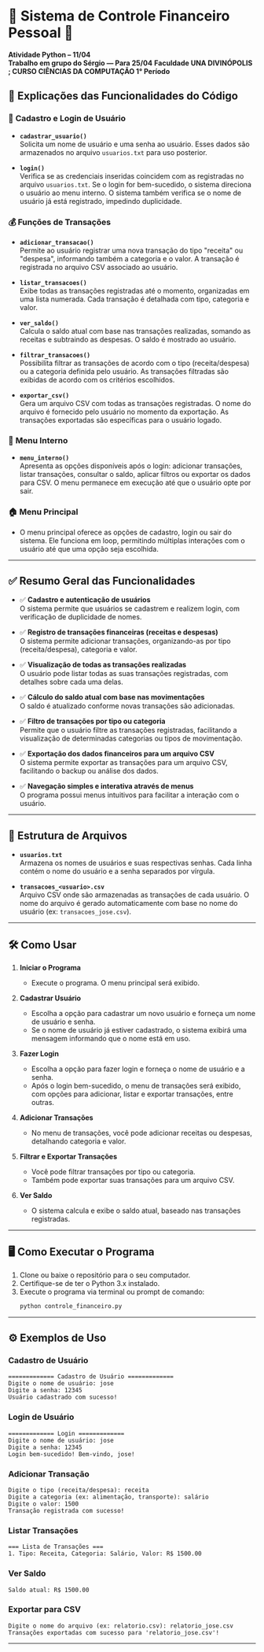 # 💼 Sistema de Controle Financeiro Pessoal 📅

**Atividade Python – 11/04**  
**Trabalho em grupo do Sérgio — Para 25/04**
**Faculdade UNA DIVINÓPOLIS ; CURSO CIÊNCIAS DA COMPUTAÇÃO 1° Período**

## 🧠 Explicações das Funcionalidades do Código

### 🔐 **Cadastro e Login de Usuário**

- **`cadastrar_usuario()`**  
  Solicita um nome de usuário e uma senha ao usuário. Esses dados são armazenados no arquivo `usuarios.txt` para uso posterior.

- **`login()`**  
  Verifica se as credenciais inseridas coincidem com as registradas no arquivo `usuarios.txt`. Se o login for bem-sucedido, o sistema direciona o usuário ao menu interno. O sistema também verifica se o nome de usuário já está registrado, impedindo duplicidade.

### 💰 **Funções de Transações**

- **`adicionar_transacao()`**  
  Permite ao usuário registrar uma nova transação do tipo "receita" ou "despesa", informando também a categoria e o valor. A transação é registrada no arquivo CSV associado ao usuário.

- **`listar_transacoes()`**  
  Exibe todas as transações registradas até o momento, organizadas em uma lista numerada. Cada transação é detalhada com tipo, categoria e valor.

- **`ver_saldo()`**  
  Calcula o saldo atual com base nas transações realizadas, somando as receitas e subtraindo as despesas. O saldo é mostrado ao usuário.

- **`filtrar_transacoes()`**  
  Possibilita filtrar as transações de acordo com o tipo (receita/despesa) ou a categoria definida pelo usuário. As transações filtradas são exibidas de acordo com os critérios escolhidos.

- **`exportar_csv()`**  
  Gera um arquivo CSV com todas as transações registradas. O nome do arquivo é fornecido pelo usuário no momento da exportação. As transações exportadas são específicas para o usuário logado.

### 🧭 **Menu Interno**

- **`menu_interno()`**  
  Apresenta as opções disponíveis após o login: adicionar transações, listar transações, consultar o saldo, aplicar filtros ou exportar os dados para CSV. O menu permanece em execução até que o usuário opte por sair.

### 🏠 **Menu Principal**

- O menu principal oferece as opções de cadastro, login ou sair do sistema. Ele funciona em loop, permitindo múltiplas interações com o usuário até que uma opção seja escolhida.

---

## ✅ **Resumo Geral das Funcionalidades**

- ✅ **Cadastro e autenticação de usuários**  
  O sistema permite que usuários se cadastrem e realizem login, com verificação de duplicidade de nomes.

- ✅ **Registro de transações financeiras (receitas e despesas)**  
  O sistema permite adicionar transações, organizando-as por tipo (receita/despesa), categoria e valor.

- ✅ **Visualização de todas as transações realizadas**  
  O usuário pode listar todas as suas transações registradas, com detalhes sobre cada uma delas.

- ✅ **Cálculo do saldo atual com base nas movimentações**  
  O saldo é atualizado conforme novas transações são adicionadas.

- ✅ **Filtro de transações por tipo ou categoria**  
  Permite que o usuário filtre as transações registradas, facilitando a visualização de determinadas categorias ou tipos de movimentação.

- ✅ **Exportação dos dados financeiros para um arquivo CSV**  
  O sistema permite exportar as transações para um arquivo CSV, facilitando o backup ou análise dos dados.

- ✅ **Navegação simples e interativa através de menus**  
  O programa possui menus intuitivos para facilitar a interação com o usuário.

---

## 📁 **Estrutura de Arquivos**

- **`usuarios.txt`**  
  Armazena os nomes de usuários e suas respectivas senhas. Cada linha contém o nome do usuário e a senha separados por vírgula.

- **`transacoes_<usuario>.csv`**  
  Arquivo CSV onde são armazenadas as transações de cada usuário. O nome do arquivo é gerado automaticamente com base no nome do usuário (ex: `transacoes_jose.csv`).

---

## 🛠️ **Como Usar**

1. **Iniciar o Programa**  
   - Execute o programa. O menu principal será exibido.

2. **Cadastrar Usuário**  
   - Escolha a opção para cadastrar um novo usuário e forneça um nome de usuário e senha.
   - Se o nome de usuário já estiver cadastrado, o sistema exibirá uma mensagem informando que o nome está em uso.

3. **Fazer Login**  
   - Escolha a opção para fazer login e forneça o nome de usuário e a senha.
   - Após o login bem-sucedido, o menu de transações será exibido, com opções para adicionar, listar e exportar transações, entre outras.

4. **Adicionar Transações**  
   - No menu de transações, você pode adicionar receitas ou despesas, detalhando categoria e valor.

5. **Filtrar e Exportar Transações**  
   - Você pode filtrar transações por tipo ou categoria.
   - Também pode exportar suas transações para um arquivo CSV.

6. **Ver Saldo**  
   - O sistema calcula e exibe o saldo atual, baseado nas transações registradas.

---

## 🖥️ **Como Executar o Programa**

1. Clone ou baixe o repositório para o seu computador.
2. Certifique-se de ter o Python 3.x instalado.
3. Execute o programa via terminal ou prompt de comando:
   ```bash
   python controle_financeiro.py
   ```

---

## ⚙️ **Exemplos de Uso**

### Cadastro de Usuário

```plaintext
============= Cadastro de Usuário =============
Digite o nome de usuário: jose
Digite a senha: 12345
Usuário cadastrado com sucesso!
```

### Login de Usuário

```plaintext
============= Login =============
Digite o nome de usuário: jose
Digite a senha: 12345
Login bem-sucedido! Bem-vindo, jose!
```

### Adicionar Transação

```plaintext
Digite o tipo (receita/despesa): receita
Digite a categoria (ex: alimentação, transporte): salário
Digite o valor: 1500
Transação registrada com sucesso!
```

### Listar Transações

```plaintext
=== Lista de Transações ===
1. Tipo: Receita, Categoria: Salário, Valor: R$ 1500.00
```

### Ver Saldo

```plaintext
Saldo atual: R$ 1500.00
```

### Exportar para CSV

```plaintext
Digite o nome do arquivo (ex: relatorio.csv): relatorio_jose.csv
Transações exportadas com sucesso para 'relatorio_jose.csv'!
```
---
